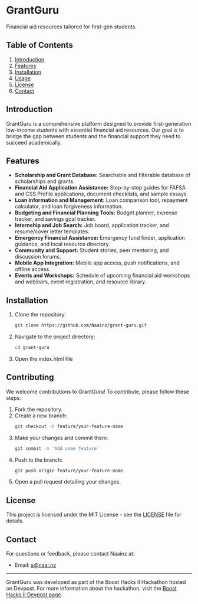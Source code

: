 # GrantGuru

Financial aid resources tailored for first-gen students.

## Table of Contents
1. [Introduction](#introduction)
2. [Features](#features)
3. [Installation](#installation)
4. [Usage](#usage)
6. [License](#license)
7. [Contact](#contact)

## Introduction
GrantGuru is a comprehensive platform designed to provide first-generation low-income students with essential financial aid resources. Our goal is to bridge the gap between students and the financial support they need to succeed academically.

## Features
- **Scholarship and Grant Database:** Searchable and filterable database of scholarships and grants.
- **Financial Aid Application Assistance:** Step-by-step guides for FAFSA and CSS Profile applications, document checklists, and sample essays.
- **Loan Information and Management:** Loan comparison tool, repayment calculator, and loan forgiveness information.
- **Budgeting and Financial Planning Tools:** Budget planner, expense tracker, and savings goal tracker.
- **Internship and Job Search:** Job board, application tracker, and resume/cover letter templates.
- **Emergency Financial Assistance:** Emergency fund finder, application guidance, and local resource directory.
- **Community and Support:** Student stories, peer mentoring, and discussion forums.
- **Mobile App Integration:** Mobile app access, push notifications, and offline access.
- **Events and Workshops:** Schedule of upcoming financial aid workshops and webinars, event registration, and resource library.

## Installation
1. Clone the repository:
    ```sh
    git clone https://github.com/Naainz/grant-guru.git
    ```
2. Navigate to the project directory:
    ```sh
    cd grant-guru
    ```
3. Open the index.html file

## Contributing
We welcome contributions to GrantGuru! To contribute, please follow these steps:
1. Fork the repository.
2. Create a new branch:
    ```sh
    git checkout -b feature/your-feature-name
    ```
3. Make your changes and commit them:
    ```sh
    git commit -m 'Add some feature'
    ```
4. Push to the branch:
    ```sh
    git push origin feature/your-feature-name
    ```
5. Open a pull request detailing your changes.

## License
This project is licensed under the MIT License - see the [LICENSE](LICENSE) file for details.

## Contact
For questions or feedback, please contact Naainz at:
- Email: s@naai.nz

---

GrantGuru was developed as part of the Boost Hacks II Hackathon hosted on Devpost. For more information about the hackathon, visit the [Boost Hacks II Devpost page](https://boost-hacks-ii.devpost.com/).

